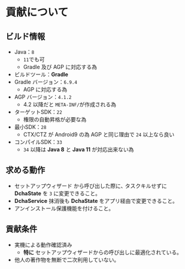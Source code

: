# 貢献について

## ビルド情報
- Java：`8`
  - `11`でも可
  - Gradle 及び AGP に対応する為
- ビルドツール：**Gradle**
- Gradle バージョン：`6.9.4`
  - AGP に対応する為
- AGP バージョン：`4.1.2`
  - 4.2 以降だと `META-INF/`が作成される為
- ターゲットSDK：`22`
  - 権限の自動昇格が必要な為
- 最小SDK：`28`
  - CTX/CTZ が Android9 の為
    AGP と同じ理由で `24` 以上なら良い
- コンパイルSDK：`33`
  - `34` 以降は **Java 8** と **Java 11** が対応出来ない為

## 求める動作
- セットアップウィザード から呼び出した際に､ タスクキルせずに **DchaState** を `3` に変更できること｡
- **DchaService** 抹消後も **DchaState** をアプリ経由で変更できること｡
- アンインストール保護機能を付けること｡

## 貢献条件
- 実機による動作確認済み
  - **特に** セットアップウィザードからの呼び出しに最適化されている｡
- 他人の著作物を無断で二次利用していない｡
